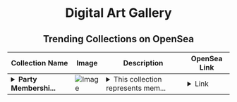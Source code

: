 <div align="center">

# Digital Art Gallery

## Trending Collections on OpenSea

| Collection Name                       | Image                                                                                     | Description                       | OpenSea Link                                                                                          |
|---------------------------------------|-------------------------------------------------------------------------------------------|-----------------------------------|--------------------------------------------------------------------------------------------------------|
| **<details><summary>Party Membershi...</summary>Party Memberships: XPath</details>** | ![Image](https://i.seadn.io/s/raw/files/d927d3099257832e7e94bc703b32b1e5.png?w=500&auto=format?w=200&auto=format) | <details><summary>This collection represents mem...</summary>This collection represents memberships in the following Party: XPath. Head to https://base.party.app/party/0x34f6210e2a812a5608d1c8029e3714aa59e30e72 to view the Party's latest activity.</details> | <details><summary>Link</summary>[Party Memberships: XPath](https://opensea.io/collection/party-memberships-xpath)</details> |

</div>